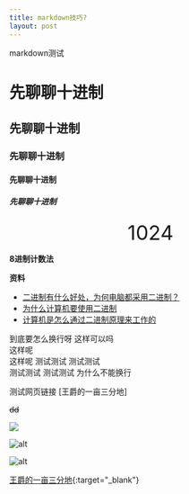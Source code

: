 ```yaml
---
title: markdown技巧?
layout: post
---
```


markdown测试

<!-- more -->
<!-- 以下显示内容 -->

# 先聊聊十进制
## 先聊聊十进制
<!-- 一般以这个开头 -->
### 先聊聊十进制
#### 先聊聊十进制
##### 先聊聊十进制

<center>
    <font style="font-size: 36px;">1024</font>
</center>

**8进制计数法**

**资料**

- [二进制有什么好处，为何电脑都采用二进制？](https://www.zhihu.com/question/20830886)
- [为什么计算机要使用二进制](http://makemyownlife.iteye.com/blog/2240575)
- [计算机是怎么通过二进制原理来工作的](https://www.guokr.com/question/525921/)

到底要怎么换行呀
这样可以吗
<br>这样呢
<br>这样呢
测试测试
测试测试    
测试测试
测试测试
为什么不能换行


测试网页链接
[王爵的一亩三分地]



~~dd~~

![](http://img5.imgtn.bdimg.com/it/u=3951910499,320232678&fm=26&gp=0.jpg)


![alt](http://img5.imgtn.bdimg.com/it/u=3951910499,320232678&fm=26&gp=0.jpg "会不会markdown")

![alt][img01]

[img01]:http://img5.imgtn.bdimg.com/it/u=3951910499,320232678&fm=26&gp=0.jpg "会不会markdown"

[王爵的一亩三分地](https://github.com/biezhi/blog/){:target="_blank"}